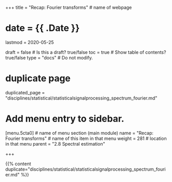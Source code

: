+++
title = "Recap: Fourier transforms"         # name of webpage

# date = {{ .Date }}
lastmod = 2020-05-25

draft = false  # Is this a draft? true/false
toc = true  # Show table of contents? true/false
type = "docs"  # Do not modify.

# duplicate page

duplicated_page = "disciplines/statistical/statisticalsignalprocessing_spectrum_fourier.md"

# Add menu entry to sidebar.

[menu.5cta0]                       # name of menu section (main module)
  name = "Recap: Fourier transforms"        # name of this item in that menu
  weight = 281                           # location in that menu
  parent = "2.8 Spectral estimation"



+++

{{% content duplicate="disciplines/statistical/statisticalsignalprocessing_spectrum_fourier.md" %}}
